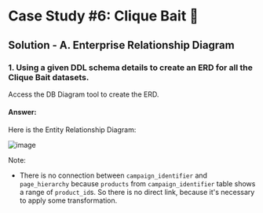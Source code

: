 # Case Study #6: Clique Bait 🍤

## Solution - A. Enterprise Relationship Diagram

### 1. Using a given DDL schema details to create an ERD for all the Clique Bait datasets.

Access the DB Diagram tool to create the ERD.

#### Answer:

Here is the Entity Relationship Diagram:

![image](https://8weeksqlchallenge.com/images/case-study-6-ERdiagram.png "ER diagram")

Note:

- There is no connection between `campaign_identifier` and `page_hierarchy` because `products` from `campaign_identifier` table shows a range of `product_id`s. So there is no direct link, because it's necessary to apply some transformation.